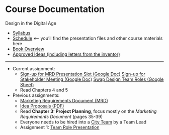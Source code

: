 # Course Documentation
Design in the Digital Age

- [Syllabus](syllabus.md)
- [Schedule](schedule.md) <-- you’ll find the presentation files and other course materials here
- [Book Overview](book-overview.md)
- [Approved Ideas (including letters from the inventor)](approved-ideas)

<hr>

- Current assignment:
  - [Sign-up for MRD Presentation Slot (Google Doc)](https://goo.gl/whbTmi)
    [Sign-up for Stakeholder Meeting (Google Doc)](https://goo.gl/srXZ6z)
    [Swap Design Team Roles (Google Sheet)](https://goo.gl/CYorQ3)
  - Read Chapters 4 and 5
- Previous assignments:
  - [Marketing Requirements Document (MRD)](project01-mrd/instructions.md)
  - [Idea Proposals (PDF)](lecture04-idea-generation/criteria-design-project-ideas.pdf) 
  - Read **Chapter 3: Project Planning**, focus mostly on the *Marketing Requirements Document* (pages 35-39) 
  - Everyone needs to be hired into a [City Team](https://goo.gl/41Pebw) by a Team Lead
  - Assignment 1: [Team Role Presentation](assignment01-team-role-presentation/instructions.md)


